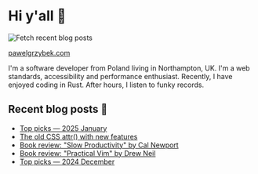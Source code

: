 # Hi y'all 👋

![Fetch recent blog posts](https://github.com/pawelgrzybek/pawelgrzybek/workflows/Fetch%20recent%20blog%20posts/badge.svg)

[pawelgrzybek.com](https://pawelgrzybek.com)

I'm a software developer from Poland living in Northampton, UK. I'm a web standards, accessibility and performance enthusiast. Recently, I have enjoyed coding in Rust. After hours, I listen to funky records.

## Recent blog posts 📝

<!-- FEED-START -->
- [Top picks — 2025 January](https://pawelgrzybek.com/top-picks-2025-january/)
- [The old CSS attr() with new features](https://pawelgrzybek.com/the-old-css-attr-with-new-features/)
- [Book review: "Slow Productivity" by Cal Newport](https://pawelgrzybek.com/book-review-slow-productivity-by-cal-newport/)
- [Book review: "Practical Vim" by Drew Neil](https://pawelgrzybek.com/book-review-practical-vim-by-drew-neil/)
- [Top picks — 2024 December](https://pawelgrzybek.com/top-picks-2024-december/)
<!-- FEED-END -->